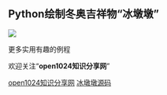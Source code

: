 ## Python绘制冬奥吉祥物“冰墩墩”

![](bdd.png)



更多实用有趣的例程

欢迎关注“**open1024知识分享网**”

[open1024知识分享网](http://1024.anthill.ink/)
[冰墩墩源码](http://1024.anthill.ink/)
